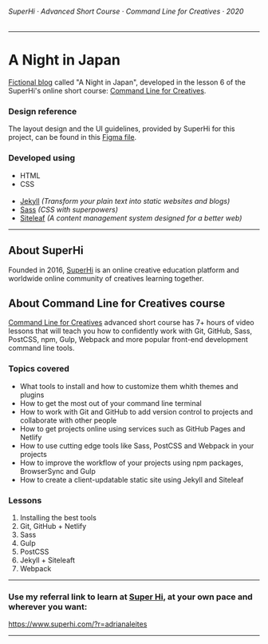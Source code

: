 ###### SuperHi · Advanced Short Course · Command Line for Creatives · 2020 
---
# A Night in Japan

[Fictional blog](http://superhi-cmd-line-a-night-in-japan.siteleaf.net/) called "A Night in Japan", developed in the lesson 6 of the SuperHi's online short course: [Command Line for Creatives](https://www.superhi.com/courses/command-line-for-creatives).

### Design reference
The layout design and the UI guidelines, provided by SuperHi for this project, can be found in this [Figma file](https://www.figma.com/file/ec2fnvhrq4367SBvodQDSvTH/A-Night-In-Japan).

### Developed using
- HTML
- CSS
<br><br>
- [Jekyll](https://jekyllrb.com/) _(Transform your plain text into static websites and blogs)_
- [Sass](https://sass-lang.com/) _(CSS with superpowers)_
- [Siteleaf](https://www.siteleaf.com/) _(A content management system designed for a better web)_

---

## About SuperHi

Founded in 2016, [SuperHi](https://www.superhi.com/) is an online creative education platform and worldwide online community of creatives learning together.

## About Command Line for Creatives course

[Command Line for Creatives](https://www.superhi.com/courses/command-line-for-creatives) advanced short course has 7+ hours of video lessons that will teach you how to confidently work with Git, GitHub, Sass, PostCSS, npm, Gulp, Webpack and more popular front-end development command line tools.

### Topics covered

- What tools to install and how to customize them whith themes and plugins
- How to get the most out of your command line terminal
- How to work with Git and GitHub to add version control to projects and collaborate with other people
- How to get projects online using services such as GitHub Pages and Netlify
- How to use cutting edge tools like Sass, PostCSS and Webpack in your projects
- How to improve the workflow of your projects using npm packages, BrowserSync and Gulp
- How to create a client-updatable static site using Jekyll and Siteleaf

### Lessons

1. Installing the best tools
2. Git, GitHub + Netlify
3. Sass
4. Gulp
5. PostCSS
6. Jekyll + Siteleaft
7. Webpack

---

### Use my referral link to learn at [Super Hi](https://www.superhi.com/), at your own pace and wherever you want:
https://www.superhi.com/?r=adrianaleites

---
